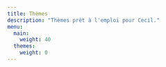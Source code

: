 ```yaml
---
title: Thèmes
description: "Thèmes prêt à l'emploi pour Cecil."
menu: 
  main:
    weight: 40
  themes:
    weight: 0
---
```

